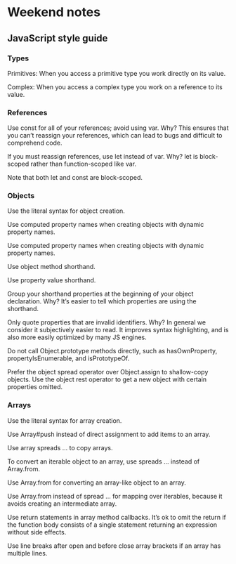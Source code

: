 # Weekend notes

## JavaScript style guide

### Types

 Primitives: When you access a primitive type you work directly on its value.

 Complex: When you access a complex type you work on a reference to its value.

### References

Use const for all of your references; avoid using var.
Why? This ensures that you can’t reassign your references, which can lead to bugs and difficult to comprehend code.

If you must reassign references, use let instead of var.
Why? let is block-scoped rather than function-scoped like var.

Note that both let and const are block-scoped.

### Objects

Use the literal syntax for object creation.

Use computed property names when creating objects with dynamic property names.

Use computed property names when creating objects with dynamic property names.

Use object method shorthand.

Use property value shorthand.

Group your shorthand properties at the beginning of your object declaration.
Why? It’s easier to tell which properties are using the shorthand.

Only quote properties that are invalid identifiers.
Why? In general we consider it subjectively easier to read. It improves syntax highlighting, and is also more easily optimized by many JS engines.

Do not call Object.prototype methods directly, such as hasOwnProperty, propertyIsEnumerable, and isPrototypeOf.

Prefer the object spread operator over Object.assign to shallow-copy objects. Use the object rest operator to get a new object with certain properties omitted.

### Arrays

Use the literal syntax for array creation.

Use Array#push instead of direct assignment to add items to an array.

Use array spreads ... to copy arrays.

To convert an iterable object to an array, use spreads ... instead of Array.from.

Use Array.from for converting an array-like object to an array.

Use Array.from instead of spread ... for mapping over iterables, because it avoids creating an intermediate array.

Use return statements in array method callbacks. It’s ok to omit the return if the function body consists of a single statement returning an expression without side effects.

Use line breaks after open and before close array brackets if an array has multiple lines.

